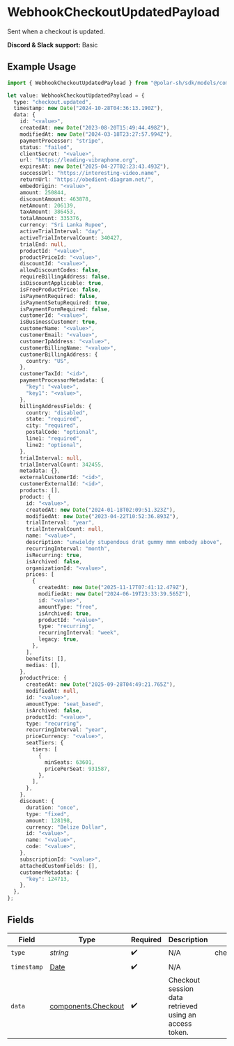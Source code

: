 # WebhookCheckoutUpdatedPayload

Sent when a checkout is updated.

**Discord & Slack support:** Basic

## Example Usage

```typescript
import { WebhookCheckoutUpdatedPayload } from "@polar-sh/sdk/models/components/webhookcheckoutupdatedpayload.js";

let value: WebhookCheckoutUpdatedPayload = {
  type: "checkout.updated",
  timestamp: new Date("2024-10-28T04:36:13.190Z"),
  data: {
    id: "<value>",
    createdAt: new Date("2023-08-20T15:49:44.498Z"),
    modifiedAt: new Date("2024-03-18T23:27:57.994Z"),
    paymentProcessor: "stripe",
    status: "failed",
    clientSecret: "<value>",
    url: "https://leading-vibraphone.org",
    expiresAt: new Date("2025-04-27T02:23:43.493Z"),
    successUrl: "https://interesting-video.name",
    returnUrl: "https://obedient-diagram.net/",
    embedOrigin: "<value>",
    amount: 250844,
    discountAmount: 463878,
    netAmount: 206139,
    taxAmount: 386453,
    totalAmount: 335376,
    currency: "Sri Lanka Rupee",
    activeTrialInterval: "day",
    activeTrialIntervalCount: 340427,
    trialEnd: null,
    productId: "<value>",
    productPriceId: "<value>",
    discountId: "<value>",
    allowDiscountCodes: false,
    requireBillingAddress: false,
    isDiscountApplicable: true,
    isFreeProductPrice: false,
    isPaymentRequired: false,
    isPaymentSetupRequired: true,
    isPaymentFormRequired: false,
    customerId: "<value>",
    isBusinessCustomer: true,
    customerName: "<value>",
    customerEmail: "<value>",
    customerIpAddress: "<value>",
    customerBillingName: "<value>",
    customerBillingAddress: {
      country: "US",
    },
    customerTaxId: "<id>",
    paymentProcessorMetadata: {
      "key": "<value>",
      "key1": "<value>",
    },
    billingAddressFields: {
      country: "disabled",
      state: "required",
      city: "required",
      postalCode: "optional",
      line1: "required",
      line2: "optional",
    },
    trialInterval: null,
    trialIntervalCount: 342455,
    metadata: {},
    externalCustomerId: "<id>",
    customerExternalId: "<id>",
    products: [],
    product: {
      id: "<value>",
      createdAt: new Date("2024-01-18T02:09:51.323Z"),
      modifiedAt: new Date("2023-04-22T10:52:36.893Z"),
      trialInterval: "year",
      trialIntervalCount: null,
      name: "<value>",
      description: "unwieldy stupendous drat gummy mmm embody above",
      recurringInterval: "month",
      isRecurring: true,
      isArchived: false,
      organizationId: "<value>",
      prices: [
        {
          createdAt: new Date("2025-11-17T07:41:12.479Z"),
          modifiedAt: new Date("2024-06-19T23:33:39.565Z"),
          id: "<value>",
          amountType: "free",
          isArchived: true,
          productId: "<value>",
          type: "recurring",
          recurringInterval: "week",
          legacy: true,
        },
      ],
      benefits: [],
      medias: [],
    },
    productPrice: {
      createdAt: new Date("2025-09-28T04:49:21.765Z"),
      modifiedAt: null,
      id: "<value>",
      amountType: "seat_based",
      isArchived: false,
      productId: "<value>",
      type: "recurring",
      recurringInterval: "year",
      priceCurrency: "<value>",
      seatTiers: {
        tiers: [
          {
            minSeats: 63601,
            pricePerSeat: 931587,
          },
        ],
      },
    },
    discount: {
      duration: "once",
      type: "fixed",
      amount: 128198,
      currency: "Belize Dollar",
      id: "<value>",
      name: "<value>",
      code: "<value>",
    },
    subscriptionId: "<value>",
    attachedCustomFields: [],
    customerMetadata: {
      "key": 124713,
    },
  },
};
```

## Fields

| Field                                                                                         | Type                                                                                          | Required                                                                                      | Description                                                                                   | Example                                                                                       |
| --------------------------------------------------------------------------------------------- | --------------------------------------------------------------------------------------------- | --------------------------------------------------------------------------------------------- | --------------------------------------------------------------------------------------------- | --------------------------------------------------------------------------------------------- |
| `type`                                                                                        | *string*                                                                                      | :heavy_check_mark:                                                                            | N/A                                                                                           | checkout.updated                                                                              |
| `timestamp`                                                                                   | [Date](https://developer.mozilla.org/en-US/docs/Web/JavaScript/Reference/Global_Objects/Date) | :heavy_check_mark:                                                                            | N/A                                                                                           |                                                                                               |
| `data`                                                                                        | [components.Checkout](../../models/components/checkout.md)                                    | :heavy_check_mark:                                                                            | Checkout session data retrieved using an access token.                                        |                                                                                               |